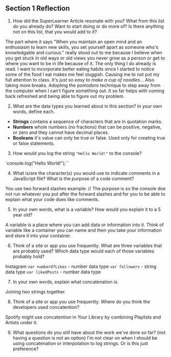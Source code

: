 ## Section 1 Reflection

1. How did the SuperLearner Article resonate with you? What from this list do you already do? Want to start doing or do more of? Is there anything not on this list, that you would add to it?

The part where it says "When you maintain an open mind and an enthusiasm to learn new skills, you set yourself apart as someone who's knowledgable and curious." really stood out to me because I believe when you get stuck in old ways or old views you never grow as a person or get to where you want to be in life because of it. The only thing I do already is read. I want to incorporate better eating habits since I started to notice some of the food I eat makes me feel sluggish. Causing me to not put my full attention to class. *It's just so easy to make a cup of noodles*... Also taking more breaks. Adopting the pomodoro technique to step away from the computer when I can't figure something out. It so far helps with coming back refreshed and being able to figure out my problem.

2. What are the data types you learned about in this section? In your own words, define each.

* __Strings__  contains a sequence of characters that are in quotation marks.
* __Numbers__ whole numbers (no fractions) that can be positive, negative, or zero and they cannot have decimal places.
* __Booleans__ it's value can only be true or false. Used only for creating true or false statements.

3. How would you log the string `"Hello World!"` to the console?

`console.log("Hello World!");``

4. What is/are the character(s) you would use to indicate comments in a JavaScript file? What is the purpose of a code comment?

You use two forward slashes example: // The purpose is so the console doe not run whatever you put after the forward slashes and for you to be able to explain what your code does like comments.

5. In your own words, what is a variable? How would you explain it to a 5 year old?

A variable is a place where you can add data or information into it.
Think of variable like a container you can name and then you take your information and store it into your container.

6. Think of a site or app you use frequently. What are three variables that are probably used? Which data type would each of those variables probably hold?

Instagram
`var numberOfLikes` - number data type
`var followers` - string data type
`var likedPosts` - number data type

7. In your own words, explain what concatenation is.

Joining two strings together.

8. Think of a site or app you use frequently. Where do you think the developers used concatention?

Spotify might use concatention in Your Library by combining Playlists and Artists under it.


9. What questions do you still have about the work we've done so far? (not having a question is not an option)
I'm not clear on when I should be using concatenation or interpolation to log strings. Or is this just preference?

